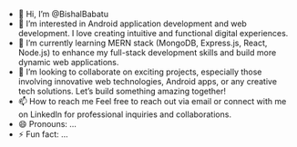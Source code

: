 - 👋 Hi, I’m @BishalBabatu
- 👀 I’m interested in Android application development and web development. I love creating intuitive and functional digital experiences.
- 🌱 I’m currently learning MERN stack (MongoDB, Express.js, React, Node.js) to enhance my full-stack development skills and build more dynamic web applications.
- 💞️ I’m looking to collaborate on exciting projects, especially those involving innovative web technologies, Android apps, or any creative tech solutions. Let’s build something amazing together!
- 📫 How to reach me Feel free to reach out via email or connect with me on LinkedIn for professional inquiries and collaborations.
- 😄 Pronouns: ...
- ⚡ Fun fact: ...

<!---
BishalBabatu/BishalBabatu is a ✨ special ✨ repository because its `README.md` (this file) appears on your GitHub profile.
You can click the Preview link to take a look at your changes.
--->
